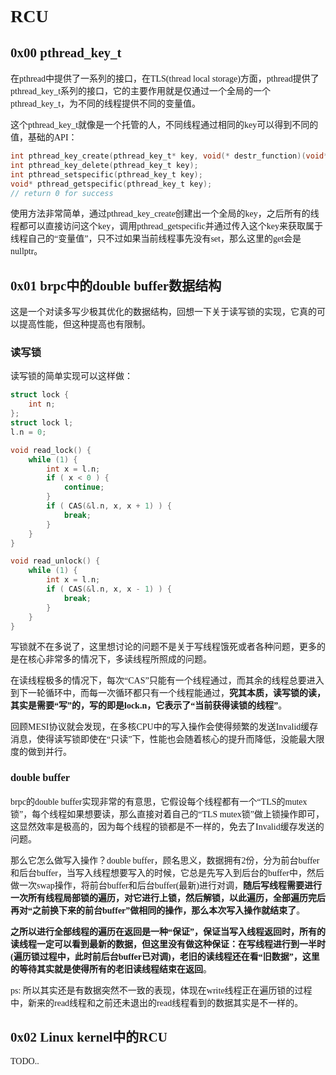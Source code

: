 <font face="Monaco">

# RCU 

## 0x00 pthread_key_t

在pthread中提供了一系列的接口，在TLS(thread local storage)方面，pthread提供了pthread_key_t系列的接口，它的主要作用就是仅通过一个全局的一个pthread_key_t，为不同的线程提供不同的变量值。

这个pthread_key_t就像是一个托管的人，不同线程通过相同的key可以得到不同的值，基础的API：

```c
int pthread_key_create(pthread_key_t* key, void(* destr_function)(void*));
int pthread_key_delete(pthread_key_t key);
int pthread_setspecific(pthread_key_t key);
void* pthread_getspecific(pthread_key_t key);
// return 0 for success
```

使用方法非常简单，通过pthread_key_create创建出一个全局的key，之后所有的线程都可以直接访问这个key，调用pthread_getspecific并通过传入这个key来获取属于线程自己的“变量值”，只不过如果当前线程事先没有set，那么这里的get会是nullptr。

## 0x01 brpc中的double buffer数据结构

这是一个对读多写少极其优化的数据结构，回想一下关于读写锁的实现，它真的可以提高性能，但这种提高也有限制。

### 读写锁

读写锁的简单实现可以这样做：

```c
struct lock {
    int n;
};
struct lock l;
l.n = 0;

void read_lock() {
    while (1) {
        int x = l.n;
        if ( x < 0 ) {
            continue;
        }
        if ( CAS(&l.n, x, x + 1) ) {
            break;
        }
    }
}

void read_unlock() {
    while (1) {
        int x = l.n;
        if ( CAS(&l.n, x, x - 1) ) {
            break;
        }
    }
}
```

写锁就不在多说了，这里想讨论的问题不是关于写线程饿死或者各种问题，更多的是在核心非常多的情况下，多读线程所照成的问题。

在读线程极多的情况下，每次“CAS”只能有一个线程通过，而其余的线程总要进入到下一轮循环中，而每一次循环都只有一个线程能通过，__究其本质，读写锁的读，其实是需要“写”的，写的即是lock.n，它表示了“当前获得读锁的线程”__。

回顾MESI协议就会发现，在多核CPU中的写入操作会使得频繁的发送Invalid缓存消息，使得读写锁即使在“只读”下，性能也会随着核心的提升而降低，没能最大限度的做到并行。

### double buffer

brpc的double buffer实现非常的有意思，它假设每个线程都有一个“TLS的mutex锁”，每个线程如果想要读，那么直接对着自己的“TLS mutex锁”做上锁操作即可，这显然效率是极高的，因为每个线程的锁都是不一样的，免去了Invalid缓存发送的问题。

那么它怎么做写入操作？double buffer，顾名思义，数据拥有2份，分为前台buffer和后台buffer，当写入线程想要写入的时候，它总是先写入到后台的buffer中，然后做一次swap操作，将前台buffer和后台buffer(最新)进行对调，__随后写线程需要进行一次所有线程局部锁的遍历，对它进行上锁，然后解锁，以此遍历，全部遍历完后再对“之前换下来的前台buffer”做相同的操作，那么本次写入操作就结束了__。

__之所以进行全部线程的遍历在返回是一种“保证”，保证当写入线程返回时，所有的读线程一定可以看到最新的数据，但这里没有做这种保证：在写线程进行到一半时(遍历锁过程中，此时前后台buffer已对调)，老旧的读线程还在看“旧数据”，这里的等待其实就是使得所有的老旧读线程结束在返回__。

ps: 所以其实还是有数据突然不一致的表现，体现在write线程正在遍历锁的过程中，新来的read线程和之前还未退出的read线程看到的数据其实是不一样的。

## 0x02 Linux kernel中的RCU

TODO..

</font>